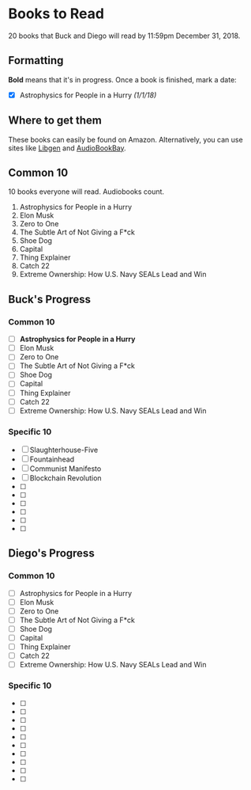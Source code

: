 # Books to Read
20 books that Buck and Diego will read by 11:59pm December 31, 2018.

## Formatting
**Bold** means that it's in progress.
Once a book is finished, mark a date:
- [x] Astrophysics for People in a Hurry *(1/1/18)*

## Where to get them
These books can easily be found on Amazon. Alternatively, you can use
sites like [Libgen](http://libgen.io/) and [AudioBookBay](http://audiobookbay.nl/).

## Common 10
10 books everyone will read. Audiobooks count.

1. Astrophysics for People in a Hurry
2. Elon Musk
3. Zero to One
4. The Subtle Art of Not Giving a F*ck 
5. Shoe Dog
6. Capital
7. Thing Explainer
8. Catch 22
9. Extreme Ownership: How U.S. Navy SEALs Lead and Win

## Buck's Progress
### Common 10
- [ ] **Astrophysics for People in a Hurry**
- [ ] Elon Musk
- [ ] Zero to One
- [ ] The Subtle Art of Not Giving a F*ck
- [ ] Shoe Dog
- [ ] Capital
- [ ] Thing Explainer
- [ ] Catch 22
- [ ] Extreme Ownership: How U.S. Navy SEALs Lead and Win
### Specific 10
- [ ] Slaughterhouse-Five
- [ ] Fountainhead
- [ ] Communist Manifesto
- [ ] Blockchain Revolution
- [ ]
- [ ]
- [ ]
- [ ]
- [ ]
- [ ]

## Diego's Progress
### Common 10
- [ ] Astrophysics for People in a Hurry
- [ ] Elon Musk
- [ ] Zero to One
- [ ] The Subtle Art of Not Giving a F*ck
- [ ] Shoe Dog
- [ ] Capital
- [ ] Thing Explainer
- [ ] Catch 22
- [ ] Extreme Ownership: How U.S. Navy SEALs Lead and Win
### Specific 10
- [ ]
- [ ]
- [ ]
- [ ]
- [ ]
- [ ]
- [ ]
- [ ]
- [ ]
- [ ]
